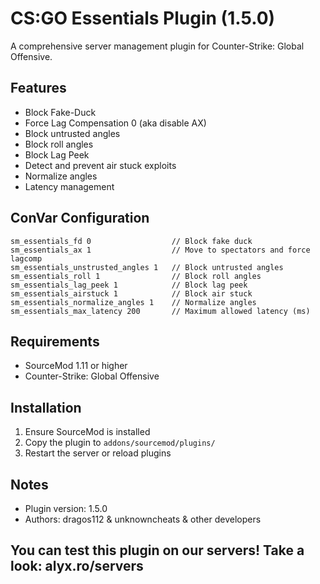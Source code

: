 # CS:GO Essentials Plugin (1.5.0)
A comprehensive server management plugin for Counter-Strike: Global Offensive.

## Features
  * Block Fake-Duck
  * Force Lag Compensation 0 (aka disable AX)
  * Block untrusted angles
  * Block roll angles
  * Block Lag Peek
  * Detect and prevent air stuck exploits
  * Normalize angles
  * Latency management

## ConVar Configuration
```sourcepawn
sm_essentials_fd 0                  // Block fake duck
sm_essentials_ax 1                  // Move to spectators and force lagcomp
sm_essentials_unstrusted_angles 1   // Block untrusted angles
sm_essentials_roll 1                // Block roll angles
sm_essentials_lag_peek 1            // Block lag peek
sm_essentials_airstuck 1            // Block air stuck
sm_essentials_normalize_angles 1    // Normalize angles
sm_essentials_max_latency 200       // Maximum allowed latency (ms)
```

## Requirements
* SourceMod 1.11 or higher
* Counter-Strike: Global Offensive

## Installation
1. Ensure SourceMod is installed
2. Copy the plugin to `addons/sourcemod/plugins/`
3. Restart the server or reload plugins

## Notes
* Plugin version: 1.5.0
* Authors: dragos112 & unknowncheats & other developers

## You can test this plugin on our servers! Take a look: alyx.ro/servers
